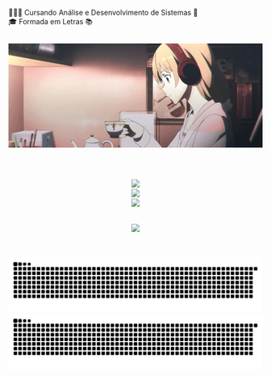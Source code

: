 
👩🏼‍💻 Cursando Análise e Desenvolvimento de Sistemas 🎯<br> 🎓  Formada em Letras 📚

##

<div align="center">
  <img src="Asuna.gif" alt="Uma garota ruiva, com fones vermelhos, tomando algo em sua xícara">
</div>

##


<br>

<div align="center"> 
 
![](https://github-readme-stats.vercel.app/api?username=tamirisrbarbosa&theme=shadow_red&hide_border=false&include_all_commits=true&count_private=false) <br> 
![](https://github-readme-streak-stats.herokuapp.com/?user=tamirisrbarbosa&theme=shadow_red&hide_border=false)<br/>
![](https://github-readme-stats.vercel.app/api/top-langs/?username=tamirisrbarbosa&theme=shadow_red&hide_border=false&include_all_commits=true&count_private=false&layout=compact)

</div>

<br>

<div align="center"> 
  <a href="mailto:liviafariabraz282@gmail.com"><img src="https://img.shields.io/badge/-Gmail-%23333?style=for-the-badge&logo=gmail&logoColor=white" target="_blank"></a>
</div>

<br>

<div align="center" [![](https://visitcount.itsvg.in/api?id=tamirisrbarbosa&icon=3&color=12)](https://visitcount.itsvg.in) 
</div>



##


              
<picture>
  <source media="(prefers-color-scheme: dark)" srcset="github-user-contribution.svg" />
  <source media="(prefers-color-scheme: light)" srcset="github-user-contribution.svg" />
  <img alt="GitHub snake animation" src="github-user-contribution.svg" />
</picture>

<picture>
  <source media="(prefers-color-scheme: dark)" srcset="github-user-contribution.svg" />
  <source media="(prefers-color-scheme: light)" srcset="github-user-contribution.svg" />
  <img alt="GitHub snake animation" src="github-user-contribution.svg" />
</picture>
